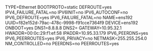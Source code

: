 TYPE=Ethernet
BOOTPROTO=static
DEFROUTE=yes
IPV4_FAILURE_FATAL=no
IPV6INIT=no
IPV6_AUTOCONF=no
IPV6_DEFROUTE=yes
IPV6_FAILURE_FATAL=no
NAME=ens192
UUID=f82e152d-79ac-478c-9998-f91cce7364f9
DEVICE=ens192
ONBOOT=yes
DNS1=8.8.8.8
DNS2=
GATEWAY=10.95.32.1
HWADDR=00:0c:29:f1:ef:58
IPADDR=10.95.33.179
IPV6_PEERDNS=yes
IPV6_PEERROUTES=yes
IPV6_PRIVACY=no
NETMASK=255.255.254.0
NM_CONTROLLED=no
PEERDNS=no
PEERROUTES=yes